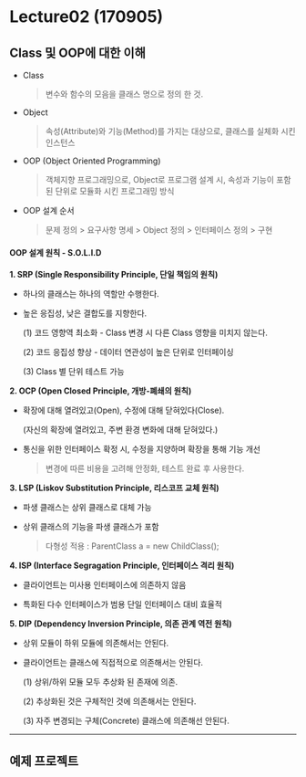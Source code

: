 # Lecture02 (170905)

##  Class 및 OOP에 대한 이해

* Class
  > 변수와 함수의 모음을 클래스 명으로 정의 한 것.

* Object
  > 속성(Attribute)와 기능(Method)를 가지는 대상으로, 클래스를 실체화 시킨 인스턴스

* OOP (Object Oriented Programming)
  > 객체지향 프로그래밍으로, Object로 프로그램 설계 시, 속성과 기능이 포함된 단위로 모듈화 시킨 프로그래밍 방식

* OOP 설계 순서
  > 문제 정의 > 요구사항 명세 > Object 정의 > 인터페이스 정의 > 구현



#### OOP 설계 원칙 - S.O.L.I.D

 **1. SRP (Single Responsibility Principle, 단일 책임의 원칙)**

  * 하나의 클래스는 하나의 역할만 수행한다.

  * 높은 응집성, 낮은 결합도를 지향한다.

      (1) 코드 영향역 최소화 - Class 변경 시 다른 Class 영향을 미치지 않는다.

      (2) 코드 응집성 향상 - 데이터 연관성이 높은 단위로 인터페이싱

      (3) Class 별 단위 테스트 가능

**2. OCP (Open Closed Principle, 개방-폐쇄의 원칙)**

  * 확장에 대해 열려있고(Open), 수정에 대해 닫혀있다(Close).

     (자신의 확장에 열려있고, 주변 환경 변화에 대해 닫혀있다.)

  * 통신을 위한 인터페이스 확정 시, 수정을 지양하며 확장을 통해 기능 개선

    > 변경에 따른 비용을 고려해 안정화, 테스트 완료 후 사용한다.  

**3. LSP (Liskov Substitution Principle, 리스코프 교체 원칙)**

  * 파생 클래스는 상위 클래스로 대체 가능

  * 상위 클래스의 기능을 파생 클래스가 포함

    > 다형성 적용 : ParentClass a = new ChildClass();

**4. ISP (Interface Segragation Principle, 인터페이스 격리 원칙)**

   * 클라이언트는 미사용 인터페이스에 의존하지 않음

   * 특화된 다수 인터페이스가 범용 단일 인터페이스 대비 효율적

**5. DIP (Dependency Inversion Principle, 의존 관계 역전 원칙)**

   * 상위 모듈이 하위 모듈에 의존해서는 안된다.

   * 클라이언트는 클래스에 직접적으로 의존해서는 안된다.

     (1) 상위/하위 모듈 모두 추상화 된 존재에 의존.

     (2) 추상화된 것은 구체적인 것에 의존해서는 안된다.

     (3) 자주 변경되는 구체(Concrete) 클래스에 의존해선 안된다.

  * * *


  ## 예제 프로젝트
